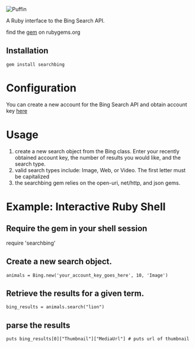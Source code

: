 ![Puffin](http://photos-g.ak.fbcdn.net/hphotos-ak-snc1/hs166.snc1/6216_704615592619_7804626_41719230_39698_n.jpg)


A Ruby interface to the Bing Search API.

find the [gem](https://rubygems.org/gems/searchbing) on rubygems.org



## Installation
    gem install searchbing


Configuration
=============
You can create a new account for the Bing Search API and obtain account key [here](http://www.bing.com/developers/)

Usage
============
1. create a new search object from the Bing class. Enter your recently obtained account key, the number of results you would like, and the search type.
2. valid search types include: Image, Web, or Video. The first letter must be capitalized
3. the searchbing gem relies on the open-uri, net/http, and json gems.

Example: Interactive Ruby Shell
===============
## Require the gem in your shell session
   require 'searchbing'
## Create a new search object.
	animals = Bing.new('your_account_key_goes_here', 10, 'Image')
## Retrieve the results for a given term.
	bing_results = animals.search("lion")
## parse the results 
	puts bing_results[0]["Thumbnail"]["MediaUrl"] # puts url of thumbnail  


	  

  




